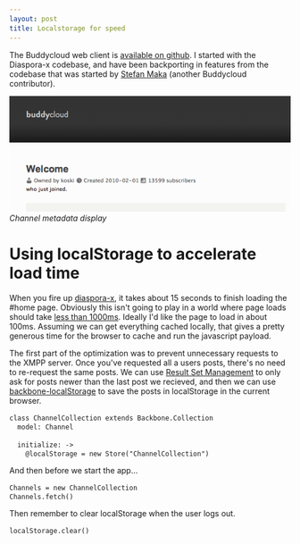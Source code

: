 ```yaml
---
layout: post
title: Localstorage for speed
---
```


The Buddycloud web client is [available on github](https://github.com/buddycloud/channel-webclient). I started with the Diaspora-x codebase, and have been backporting in features from the codebase that was started by [Stefan Maka](http://astro.soup.io/) (another Buddycloud contributor).

<img src="/images/channelinfo.png" />
<cite>Channel metadata display</cite>

# Using localStorage to accelerate load time

When you fire up [diaspora-x](http://diaspora-x.com/), it takes about 15 seconds to finish loading the #home page. Obviously this isn't going to play in a world where page loads should take [less than 1000ms](http://www.useit.com/alertbox/response-times.html). Ideally I'd like the page to load in about 100ms. Assuming we can get everything cached locally, that gives a pretty generous time for the browser to cache and run the javascript payload.

The first part of the optimization was to prevent unnecessary requests to the XMPP server. Once you've requested all a users posts, there's no need to re-request the same posts. We can use [Result Set Management](http://xmpp.org/extensions/xep-0059.html) to only ask for posts newer than the last post we recieved, and then we can use [backbone-localStorage](https://github.com/jeromegn/Backbone.localStorage) to save the posts in localStorage in the current browser.

    class ChannelCollection extends Backbone.Collection
      model: Channel
  
      initialize: ->
        @localStorage = new Store("ChannelCollection")
        
And then before we start the app...

    Channels = new ChannelCollection
    Channels.fetch()

Then remember to clear localStorage when the user logs out. 

    localStorage.clear()
    